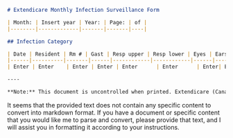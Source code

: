```markdown
# Extendicare Monthly Infection Surveillance Form

| Month: | Insert year | Year: | Page: | of |
|--------|-------------|-------|-------|----|

## Infection Category

| Date | Resident | Rm # | Gast | Resp upper | Resp lower | Eyes | Ears | Nose | Mouth | UTI-Cath | UTI-Non | Skin & MRSA | MRSA | VRE | VRE | C-Diff | C-Diff | ESBL | ESBL | CPE | CPE | Systemic | Other | Culture Taken | Results Received | Organism | Treatment | Precautions implemented | Care Plan | Follow-up Required | Date Resolved |
|------|----------|-------|------|------------|------------|------|------|------|-------|----------|---------|-------------|------|-----|-----|--------|--------|------|------|-----|-----|----------|-------|----------------|------------------|----------|-----------|------------------------|-----------|-------------------|---------------|
| Enter | Enter    | Enter | Enter | Enter      | Enter      | Enter| Enter| Enter| Enter | Enter    | Enter   | Enter       | Enter| Enter| Enter| Enter  | Enter  | Enter| Enter| Enter| Enter| Enter    | Enter | Enter          | Enter            | Enter    | Enter     | Enter                  | Enter     | Enter             | Enter         |

----

**Note:** This document is uncontrolled when printed. Extendicare (Canada) Inc. will provide, on request, information in an accessible format or with communication supports to people with disabilities, in a manner that takes into account their disability. Confidential and Proprietary Information of Extendicare (Canada) Inc. © 2025
```

It seems that the provided text does not contain any specific content to convert into markdown format. If you have a document or specific content that you would like me to parse and convert, please provide that text, and I will assist you in formatting it according to your instructions.